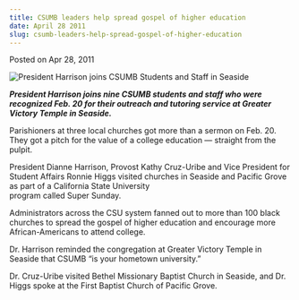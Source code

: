 ```yaml
---
title: CSUMB leaders help spread gospel of higher education
date: April 28 2011
slug: csumb-leaders-help-spread-gospel-of-higher-education
---
```





<span class="date">Posted on Apr 28, 2011    </span>
<p class="fineprint"><img alt="President Harrison joins CSUMB Students and Staff in Seaside" src="http://news.csumb.edu/sites/default/files/imagecache/large/65/attachments/news/images/super_sunday.jpg"><br>

<em><strong>President Harrison joins nine CSUMB students and staff
who were recognized Feb. 20 for their outreach and tutoring service
at Greater Victory Temple in Seaside.</strong></em></br></img></p>
<p>Parishioners at three local churches got more than a sermon on
Feb. 20. They got a pitch for the value of a college education &#x2014;
straight from the pulpit.</p>
<p>President Dianne Harrison, Provost Kathy Cruz-Uribe and Vice
President for Student Affairs Ronnie Higgs visited churches in
Seaside and Pacific Grove as part of a California State
University<br>
program called Super Sunday.</br></p>
<p>Administrators across the CSU system fanned out to more than 100
black churches to spread the gospel of higher education and
encourage more African-Americans to attend college.</p>
<p>Dr. Harrison reminded the congregation at Greater Victory Temple
in Seaside that CSUMB &#x201C;is your hometown university.&#x201D;</p>
<p>Dr. Cruz-Uribe visited Bethel Missionary Baptist Church in
Seaside, and Dr. Higgs spoke at the First Baptist Church of Pacific
Grove.</p>





